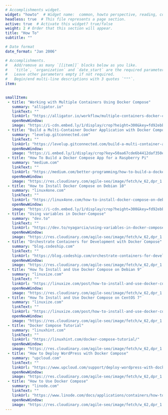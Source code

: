 ```yaml
---
# Accomplishments widget.
widget: "howto"  # Widget name:  common, howto perspective, reading, cd-with-jenkins-and-docker  etc
headless: true  # This file represents a page section.
active: true  # Activate this widget? true/false
weight: 2 # Order that this section will appear.
title: "How To"
subtitle: ""

# Date format
date_format: "Jan 2006"

# Accomplishments.
#   Add/remove as many `[[item]]` blocks below as you like.
#   `title`, `organization` and `date_start` are the required parameters.
#   Leave other parameters empty if not required.
#   Begin/end multi-line descriptions with 3 quotes `"""`.
item:
 

smallItem: 
 - title: "Working with Multiple Containers Using Docker Compose"
   summary: "alligator.io"
   linkText: ""
   linkUrl: "https://alligator.io/workflow/multiple-containers-docker-compose/"
   openNewWindow: 
   image: "https://i-cdn.embed.ly/1/display/crop?height=300&key=fd92ebbc52fc43fb98f69e50e7893c13&url=https%3A%2F%2Falligator.io%2Fimages%2Fworkflow%2Fmultiple-containers-docker-compose.png&width=636" 
 - title: "Build a Multi-Container Docker Application with Docker Compose with a React, Node, and Postgres App"
   summary: "levelup.gitconnected.com"
   linkText: ""
   linkUrl: "https://levelup.gitconnected.com/build-a-multi-container-application-with-docker-compose-460f6199ef3c"
   openNewWindow: 
   image: "https://i.embed.ly/1/display/crop?key=50aa67cde6b4412daf350e3f34226686&width=200&height=150&errorurl=https%3A%2F%2Fs2-embed-ly.s3.amazonaws.com%2Fdisplay%2Fv1%2Fimages%2Flogo.png&url=https%3A%2F%2Fmiro.medium.com%2Fmax%2F1200%2F1*dWH_BbBIrqpsAxYbLpvpdA.png" 
 - title: "How To Build a Docker Compose App for a Raspberry Pi"
   summary: "medium.com"
   linkText: ""
   linkUrl: "https://medium.com/better-programming/how-to-build-a-docker-compose-app-for-a-raspberry-pi-7d7003b4cbc"
   openNewWindow: 
   image: "https://res.cloudinary.com/agile-seo/image/fetch/w_62,dpr_1.0,d_blank_am8gzx.png/https%3A%2F%2Flogo.clearbit.com%2Fmedium.com%3Fsize%3D250" 
 - title: "How to Install Docker Compose on Debian 10"
   summary: "linux4one.com"
   linkText: ""
   linkUrl: "https://linux4one.com/how-to-install-docker-compose-on-debian-10/"
   openNewWindow: 
   image: "https://i-cdn.embed.ly/1/display/crop?height=300&key=fd92ebbc52fc43fb98f69e50e7893c13&url=https%3A%2F%2Flinux4one.com%2Fwp-content%2Fuploads%2F2019%2F09%2FHow-to-Install-Docker-Compose-on-Debian-10.jpg&width=636"
 - title: "Using variables in Docker-Compose"
   summary: "dev.to"
   linkText: ""
   linkUrl: "https://dev.to/nyagarcia/using-variables-in-docker-compose-11mf"
   openNewWindow: 
   image: "https://res.cloudinary.com/agile-seo/image/fetch/w_62,dpr_1.0,d_blank_am8gzx.png/https%3A%2F%2Flogo.clearbit.com%2Fdev.to%3Fsize%3D250" 
 - title: "Orchestrate Containers for Development with Docker Compose"
   summary: "blog.codeship.com"
   linkText: ""
   linkUrl: "https://blog.codeship.com/orchestrate-containers-for-development-with-docker-compose/"
   openNewWindow: 
   image: "https://res.cloudinary.com/agile-seo/image/fetch/w_62,dpr_1.0,d_blank_am8gzx.png/https%3A%2F%2Flogo.clearbit.com%2Fblog.codeship.com%3Fsize%3D250" 
 - title: "How To Install and Use Docker Compose on Debian 9"
   summary: "linuxize.com"
   linkText: ""
   linkUrl: "https://linuxize.com/post/how-to-install-and-use-docker-compose-on-debian-9/"
   openNewWindow: 
   image: "https://res.cloudinary.com/agile-seo/image/fetch/w_62,dpr_1.0,d_blank_am8gzx.png/https%3A%2F%2Flogo.clearbit.com%2Flinuxize.com%3Fsize%3D250" 
 - title: "How To Install and Use Docker Compose on CentOS 7"
   summary: "linuxize.com"
   linkText: ""
   linkUrl: "https://linuxize.com/post/how-to-install-and-use-docker-compose-on-debian-9/"
   openNewWindow: 
   image: "https://res.cloudinary.com/agile-seo/image/fetch/w_62,dpr_1.0,d_blank_am8gzx.png/https%3A%2F%2Flogo.clearbit.com%2Flinuxize.com%3Fsize%3D250" 
 - title: "Docker Compose Tutorial"
   summary: "linuxhint.com"
   linkText: ""
   linkUrl: "https://linuxhint.com/docker-compose-tutorial/"
   openNewWindow: 
   image: "https://res.cloudinary.com/agile-seo/image/fetch/w_62,dpr_1.0,d_blank_am8gzx.png/https%3A%2F%2Flogo.clearbit.com%2Flinuxhint.com%3Fsize%3D250" 
 - title: "How to Deploy WordPress with Docker Compose"
   summary: "upcloud.com"
   linkText: ""
   linkUrl: "https://www.upcloud.com/support/deploy-wordpress-with-docker-compose/"
   openNewWindow: 
   image: "https://res.cloudinary.com/agile-seo/image/fetch/w_62,dpr_1.0,d_blank_am8gzx.png/https%3A%2F%2Flogo.clearbit.com%2Fupcloud.com%3Fsize%3D250" 
 - title: "How to Use Docker Compose"
   summary: "linode.com"
   linkText: ""
   linkUrl: "https://www.linode.com/docs/applications/containers/how-to-use-docker-compose/"
   openNewWindow: 
   image: "https://res.cloudinary.com/agile-seo/image/fetch/w_62,dpr_1.0,d_blank_am8gzx.png/https%3A%2F%2Flogo.clearbit.com%2Flinode.com%3Fsize%3D250" 
---
```

